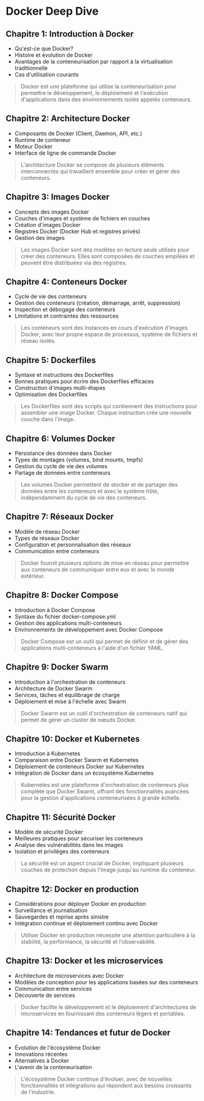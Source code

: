 # Docker Deep Dive

## Chapitre 1: Introduction à Docker
- Qu'est-ce que Docker?
- Histoire et évolution de Docker
- Avantages de la conteneurisation par rapport à la virtualisation traditionnelle
- Cas d'utilisation courants

> Docker est une plateforme qui utilise la conteneurisation pour permettre le développement, le déploiement et l'exécution d'applications dans des environnements isolés appelés conteneurs.

## Chapitre 2: Architecture Docker
- Composants de Docker (Client, Daemon, API, etc.)
- Runtime de conteneur
- Moteur Docker
- Interface de ligne de commande Docker

> L'architecture Docker se compose de plusieurs éléments interconnectés qui travaillent ensemble pour créer et gérer des conteneurs.

## Chapitre 3: Images Docker
- Concepts des images Docker
- Couches d'images et système de fichiers en couches
- Création d'images Docker
- Registres Docker (Docker Hub et registres privés)
- Gestion des images

> Les images Docker sont des modèles en lecture seule utilisés pour créer des conteneurs. Elles sont composées de couches empilées et peuvent être distribuées via des registres.

## Chapitre 4: Conteneurs Docker
- Cycle de vie des conteneurs
- Gestion des conteneurs (création, démarrage, arrêt, suppression)
- Inspection et débogage des conteneurs
- Limitations et contraintes des ressources

> Les conteneurs sont des instances en cours d'exécution d'images Docker, avec leur propre espace de processus, système de fichiers et réseau isolés.

## Chapitre 5: Dockerfiles
- Syntaxe et instructions des Dockerfiles
- Bonnes pratiques pour écrire des Dockerfiles efficaces
- Construction d'images multi-étapes
- Optimisation des Dockerfiles

> Les Dockerfiles sont des scripts qui contiennent des instructions pour assembler une image Docker. Chaque instruction crée une nouvelle couche dans l'image.

## Chapitre 6: Volumes Docker
- Persistance des données dans Docker
- Types de montages (volumes, bind mounts, tmpfs)
- Gestion du cycle de vie des volumes
- Partage de données entre conteneurs

> Les volumes Docker permettent de stocker et de partager des données entre les conteneurs et avec le système hôte, indépendamment du cycle de vie des conteneurs.

## Chapitre 7: Réseaux Docker
- Modèle de réseau Docker
- Types de réseaux Docker
- Configuration et personnalisation des réseaux
- Communication entre conteneurs

> Docker fournit plusieurs options de mise en réseau pour permettre aux conteneurs de communiquer entre eux et avec le monde extérieur.

## Chapitre 8: Docker Compose
- Introduction à Docker Compose
- Syntaxe du fichier docker-compose.yml
- Gestion des applications multi-conteneurs
- Environnements de développement avec Docker Compose

> Docker Compose est un outil qui permet de définir et de gérer des applications multi-conteneurs à l'aide d'un fichier YAML.

## Chapitre 9: Docker Swarm
- Introduction à l'orchestration de conteneurs
- Architecture de Docker Swarm
- Services, tâches et équilibrage de charge
- Déploiement et mise à l'échelle avec Swarm

> Docker Swarm est un outil d'orchestration de conteneurs natif qui permet de gérer un cluster de nœuds Docker.

## Chapitre 10: Docker et Kubernetes
- Introduction à Kubernetes
- Comparaison entre Docker Swarm et Kubernetes
- Déploiement de conteneurs Docker sur Kubernetes
- Intégration de Docker dans un écosystème Kubernetes

> Kubernetes est une plateforme d'orchestration de conteneurs plus complète que Docker Swarm, offrant des fonctionnalités avancées pour la gestion d'applications conteneurisées à grande échelle.

## Chapitre 11: Sécurité Docker
- Modèle de sécurité Docker
- Meilleures pratiques pour sécuriser les conteneurs
- Analyse des vulnérabilités dans les images
- Isolation et privilèges des conteneurs

> La sécurité est un aspect crucial de Docker, impliquant plusieurs couches de protection depuis l'image jusqu'au runtime du conteneur.

## Chapitre 12: Docker en production
- Considérations pour déployer Docker en production
- Surveillance et journalisation
- Sauvegardes et reprise après sinistre
- Intégration continue et déploiement continu avec Docker

> Utiliser Docker en production nécessite une attention particulière à la stabilité, la performance, la sécurité et l'observabilité.

## Chapitre 13: Docker et les microservices
- Architecture de microservices avec Docker
- Modèles de conception pour les applications basées sur des conteneurs
- Communication entre services
- Découverte de services

> Docker facilite le développement et le déploiement d'architectures de microservices en fournissant des conteneurs légers et portables.

## Chapitre 14: Tendances et futur de Docker
- Évolution de l'écosystème Docker
- Innovations récentes
- Alternatives à Docker
- L'avenir de la conteneurisation

> L'écosystème Docker continue d'évoluer, avec de nouvelles fonctionnalités et intégrations qui répondent aux besoins croissants de l'industrie.
